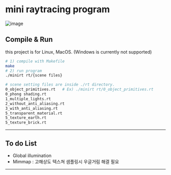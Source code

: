 # mini raytracing program
![image](https://github.com/kimminkyeu/RayTracer/assets/60287070/110d4c03-6a4b-4db1-aa1d-c3ae24ee840c)

## Compile & Run
this project is for Linux, MacOS. (Windows is currently not supported)

```bash
# 1) compile with Makefile
make
# 2) run program
./minirt rt/{scene files}

# scene setting files are inside ./rt directory.
0_object_primitives.rt   # Ex) ./minirt rt/0_object_primitives.rt
0_phong shading.rt
1_multiple_lights.rt
2_without_anti_aliasing.rt
3_with_anti_aliasing.rt
5_transparent_material.rt
5_texture_earth.rt
5_texture_brick.rt
```


---
## To do List
- Global illumination
- Mimmap : 고해상도 텍스쳐 샘플링시 우글거림 해결 필요

---
